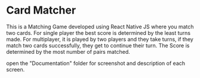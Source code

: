 # Card Matcher

This is a Matching Game developed using React Native JS where you match two cards. For single player the best score is determined by the least turns made. For multiplayer, it is played by two players and they take turns, if they match two cards successfully, they get to continue their turn. The Score is determined by the most number of pairs matched.

open the "Documentation" folder for screenshot and description of each screen.
